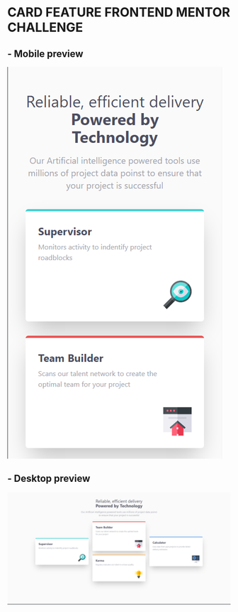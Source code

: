 # CARD FEATURE FRONTEND MENTOR CHALLENGE

## - __Mobile preview__

![mobile](./public/mobile-result.png)

## - __Desktop preview__
![desktop](./public/desktop-result.png)